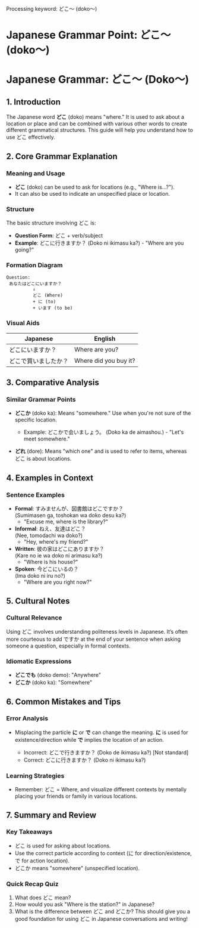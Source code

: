 Processing keyword: どこ～ (doko～)
# Japanese Grammar Point: どこ～ (doko～)
# Japanese Grammar: どこ～ (Doko～)
## 1. Introduction
The Japanese word **どこ** (doko) means "where." It is used to ask about a location or place and can be combined with various other words to create different grammatical structures. This guide will help you understand how to use どこ effectively.
## 2. Core Grammar Explanation
### Meaning and Usage
- **どこ** (doko) can be used to ask for locations (e.g., "Where is...?").
- It can also be used to indicate an unspecified place or location.
### Structure
The basic structure involving どこ is:
- **Question Form**: どこ + verb/subject
- **Example**: どこに行きますか？ (Doko ni ikimasu ka?) - "Where are you going?"
### Formation Diagram
```
Question: 
 あなたはどこにいますか？
          ↓
          どこ (Where)
          + に (to)
          + います (to be)
```
### Visual Aids
| Japanese         | English                     |
|------------------|-----------------------------|
| どこにいますか？ | Where are you?              |
| どこで買いましたか？| Where did you buy it?     |
## 3. Comparative Analysis
### Similar Grammar Points
- **どこか** (doko ka): Means "somewhere." Use when you're not sure of the specific location.
  
  - Example: どこかで会いましょう。 (Doko ka de aimashou.) - "Let's meet somewhere."
- **どれ** (dore): Means "which one" and is used to refer to items, whereas どこ is about locations.
## 4. Examples in Context
### Sentence Examples
- **Formal**: すみませんが、図書館はどこですか？  
  (Sumimasen ga, toshokan wa doko desu ka?)  
  - "Excuse me, where is the library?"
- **Informal**: ねえ、友達はどこ？  
  (Nee, tomodachi wa doko?)  
  - "Hey, where's my friend?"
- **Written**: 彼の家はどこにありますか？  
  (Kare no ie wa doko ni arimasu ka?)  
  - "Where is his house?"
- **Spoken**: 今どこにいるの？  
  (Ima doko ni iru no?)  
  - "Where are you right now?"
## 5. Cultural Notes
### Cultural Relevance
Using どこ involves understanding politeness levels in Japanese. It’s often more courteous to add ですか at the end of your sentence when asking someone a question, especially in formal contexts. 
### Idiomatic Expressions
- **どこでも** (doko demo): "Anywhere"
- **どこか** (doko ka): "Somewhere"
## 6. Common Mistakes and Tips
### Error Analysis
- Misplacing the particle **に** or **で** can change the meaning. **に** is used for existence/direction while **で** implies the location of an action.
  
  - Incorrect: どこで行きますか？ (Doko de ikimasu ka?) [Not standard]
  - Correct: どこに行きますか？ (Doko ni ikimasu ka?) 
### Learning Strategies
- Remember: どこ = Where, and visualize different contexts by mentally placing your friends or family in various locations.
## 7. Summary and Review
### Key Takeaways
- どこ is used for asking about locations.
- Use the correct particle according to context (に for direction/existence, で for action location).
- どこか means "somewhere" (unspecified location).
### Quick Recap Quiz
1. What does どこ mean?
2. How would you ask "Where is the station?" in Japanese?
3. What is the difference between どこ and どこか? 
This should give you a good foundation for using どこ in Japanese conversations and writing!
